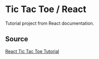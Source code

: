 # Tic Tac Toe / React

Tutorial project from React documentation. 

## Source

[React Tic Tac Toe Tutorial](https://reactjs.org/tutorial/tutorial.html)